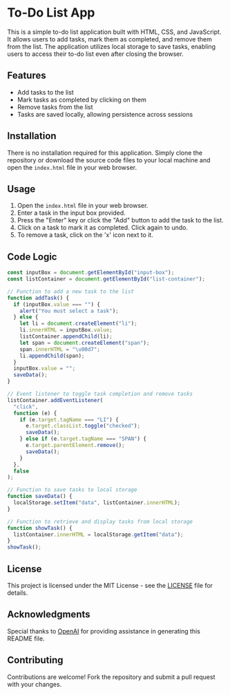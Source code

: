 # To-Do List App

This is a simple to-do list application built with HTML, CSS, and JavaScript. It allows users to add tasks, mark them as completed, and remove them from the list. The application utilizes local storage to save tasks, enabling users to access their to-do list even after closing the browser.

## Features

- Add tasks to the list
- Mark tasks as completed by clicking on them
- Remove tasks from the list
- Tasks are saved locally, allowing persistence across sessions

## Installation

There is no installation required for this application. Simply clone the repository or download the source code files to your local machine and open the `index.html` file in your web browser.

## Usage

1. Open the `index.html` file in your web browser.
2. Enter a task in the input box provided.
3. Press the "Enter" key or click the "Add" button to add the task to the list.
4. Click on a task to mark it as completed. Click again to undo.
5. To remove a task, click on the 'x' icon next to it.

## Code Logic

```javascript
const inputBox = document.getElementById("input-box");
const listContainer = document.getElementById("list-container");

// Function to add a new task to the list
function addTask() {
  if (inputBox.value === "") {
    alert("You must select a task");
  } else {
    let li = document.createElement("li");
    li.innerHTML = inputBox.value;
    listContainer.appendChild(li);
    let span = document.createElement("span");
    span.innerHTML = "\u00d7";
    li.appendChild(span);
  }
  inputBox.value = "";
  saveData();
}

// Event listener to toggle task completion and remove tasks
listContainer.addEventListener(
  "click",
  function (e) {
    if (e.target.tagName === "LI") {
      e.target.classList.toggle("checked");
      saveData();
    } else if (e.target.tagName === "SPAN") {
      e.target.parentElement.remove();
      saveData();
    }
  },
  false
);

// Function to save tasks to local storage
function saveData() {
  localStorage.setItem("data", listContainer.innerHTML);
}

// Function to retrieve and display tasks from local storage
function showTask() {
  listContainer.innerHTML = localStorage.getItem("data");
}
showTask();
```

## License

This project is licensed under the MIT License - see the [LICENSE](LICENSE) file for details.

## Acknowledgments

Special thanks to [OpenAI](https://openai.com) for providing assistance in generating this README file.

## Contributing

Contributions are welcome! Fork the repository and submit a pull request with your changes.
